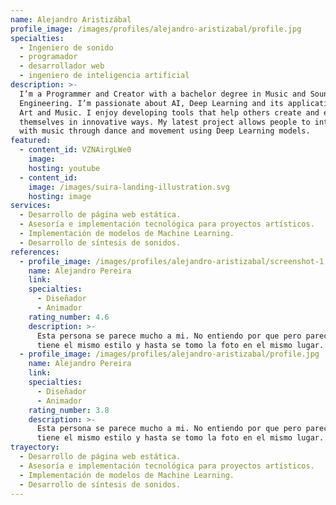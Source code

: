 ```yaml
---
name: Alejandro Aristizábal
profile_image: /images/profiles/alejandro-aristizabal/profile.jpg
specialties:
  - Ingeniero de sonido
  - programador
  - desarrollador web
  - ingeniero de inteligencia artificial
description: >-
  I’m a Programmer and Creator with a bachelor degree in Music and Sound
  Engineering. I’m passionate about AI, Deep Learning and its applications in
  Art and Music. I enjoy developing tools that help others create and express
  themselves in innovative ways. My latest project allows people to interact
  with music through dance and movement using Deep Learning models.
featured:
  - content_id: VZNAirgLWe0
    image:
    hosting: youtube
  - content_id:
    image: /images/suira-landing-illustration.svg
    hosting: image
services:
  - Desarrollo de página web estática.
  - Asesoría e implementación tecnológica para proyectos artísticos.
  - Implementación de modelos de Machine Learning.
  - Desarrollo de síntesis de sonidos.
references:
  - profile_image: /images/profiles/alejandro-aristizabal/screenshot-1.png
    name: Alejandro Pereira
    link:
    specialties:
      - Diseñador
      - Animador
    rating_number: 4.6
    description: >-
      Esta persona se parece mucho a mi. No entiendo por que pero parece que
      tiene el mismo estilo y hasta se tomo la foto en el mismo lugar.
  - profile_image: /images/profiles/alejandro-aristizabal/profile.jpg
    name: Alejandro Pereira
    link:
    specialties:
      - Diseñador
      - Animador
    rating_number: 3.8
    description: >-
      Esta persona se parece mucho a mi. No entiendo por que pero parece que
      tiene el mismo estilo y hasta se tomo la foto en el mismo lugar.
trayectory:
  - Desarrollo de página web estática.
  - Asesoría e implementación tecnológica para proyectos artísticos.
  - Implementación de modelos de Machine Learning.
  - Desarrollo de síntesis de sonidos.
---
```

